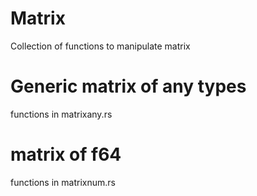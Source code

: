 
# Matrix

Collection of functions to manipulate matrix


# Generic matrix of any types
functions in matrixany.rs

# matrix of f64
functions in matrixnum.rs
